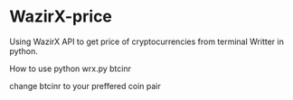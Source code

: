 # WazirX-price
Using WazirX API to get price of cryptocurrencies from terminal
Writter in python.

How to use 
python wrx.py btcinr

change btcinr to your preffered coin pair
